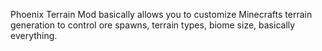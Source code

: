 Phoenix Terrain Mod  basically allows you to customize Minecrafts terrain generation to control ore spawns, terrain types, biome size, basically everything.